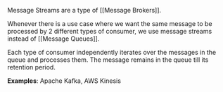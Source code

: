 Message Streams are a type of [[Message Brokers]].

Whenever there is a use case where we want the same message to be processed by 2 different types of consumer, we use message streams instead of [[Message Queues]].

Each type of consumer independently iterates over the messages in the queue and processes them. The message remains in the queue till its retention period.

**Examples**: Apache Kafka, AWS Kinesis



